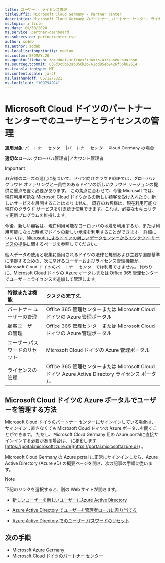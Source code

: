 ```yaml
---
title: ユーザー - ライセンス管理
titleSuffix: Microsoft Cloud Germany - Partner Center
description: Microsoft Cloud Germany のパートナー、パートナー センター、ライセンス、パスワードのリセットに関する情報を管理する方法と場所について説明します。
ms.topic: article
ms.date: 06/30/2020
ms.service: partner-dashboard
ms.subservice: partnercenter-csp
author: sodeb
ms.author: sodeb
ms.localizationpriority: medium
ms.custom: SEOMAY.20
ms.openlocfilehash: 3889d0af73cfc683f1d45737a136a8e0c5a42656
ms.sourcegitcommit: 837d3c5b52ab056b2b761cd85eb2426f56b62614
ms.translationtype: MT
ms.contentlocale: ja-JP
ms.lasthandoff: 05/12/2021
ms.locfileid: "109794974"
---
```

# <a name="user-and-license-management-in-partner-center-for-microsoft-cloud-germany"></a>Microsoft Cloud ドイツのパートナー センターでのユーザーとライセンスの管理

**適用対象**: パートナー センター |パートナー センター Cloud Germany の場合

**適切なロール**: グローバル管理者|アカウント管理者

> [!IMPORTANT]
> お客様のニーズの進化に基づいて、ドイツ向けクラウド戦略では、グローバル クラウド オファリングと一貫性のあるドイツの新しいクラウド リージョンの提供に重点を置く必要があります。 この焦点に合わせて、今後 Microsoft では、現在利用可能な Microsoft Cloud ドイツからの新しい顧客を受け入れたり、新しいサービスを展開することはありません。 既存のお客様は、現在利用可能な現在のクラウド サービスを引き続き使用できます。これは、必要なセキュリティ更新プログラムを維持します。
>  
> 今後、新しい顧客は、現在利用可能なヨーロッパの地域を利用するか、または利用可能になった時点でドイツの新しい地域を利用することができます。 詳細については、[Microsoft によるドイツの新しいデータセンターからのクラウド サービスの提供](https://news.microsoft.com/europe/2018/08/31/microsoft-to-deliver-cloud-services-from-new-datacentres-in-germany-in-2019-to-meet-evolving-customer-needs/)に関するページを参照してください。

個人データの使用と収集に適用されるドイツの法律と規制および主要な国際基準に準拠するための、次に挙げるユーザーおよびライセンス管理機能が、Microsoft Cloud ドイツのパートナー センターでは利用できません。 代わりに、Microsoft Cloud ドイツの Azure ポータルまたは Office 365 管理センターでユーザーとライセンスを追加して管理します。

特徴または機能 | タスクの完了先
:--- | :---
パートナー ユーザーの管理 | Office 365 管理センターまたは Microsoft Cloud ドイツの Azure 管理ポータル
顧客ユーザーの管理 | Office 365 管理センターまたは Microsoft Cloud ドイツの Azure 管理ポータル
ユーザー パスワードのリセット | Microsoft Cloud ドイツの Azure 管理ポータル
ライセンスの管理 | Office 365 管理センターまたは Microsoft Cloud ドイツ Azure Active Directory ライセンス ポータル

## <a name="how-to-manage-users-in-the-azure-portal-for-microsoft-cloud-germany"></a>Microsoft Cloud ドイツの Azure ポータルでユーザーを管理する方法 

Microsoft Cloud ドイツのパートナー センターにサインインしている場合は、サインインし直さなくても Microsoft Cloud ドイツの Azure ポータルを開くことができます。 ただし、Microsoft Cloud Germany 用の Azure portalに直接サインインする必要がある場合は、 に移動します [https://portal.microsoftazure.de](https://portal.microsoftazure.de) 。 

Microsoft Cloud Germany の Azure portal に正常にサインインしたら、Azure Active Directory (Azure AD) の概要ページを開き、次の記事の手順に従います。

> [!NOTE]  
> 下記のリンクを選択すると、別の Web サイトが開きます。

-  [新しいユーザーを新しいユーザーにAzure Active Directory](/azure/active-directory/active-directory-users-create-azure-portal)

-  [Azure Active Directory でユーザーを管理者ロールに割り当てる](/azure/active-directory/active-directory-users-assign-role-azure-portal)

-  [Azure Active Directory でのユーザー パスワードのリセット](/azure/active-directory/active-directory-users-reset-password-azure-portal)

## <a name="next-steps"></a>次の手順

-  [Microsoft Azure Germany](https://azure.microsoft.com/global-infrastructure/germany/)
-  [Microsoft Cloud ドイツのパートナー センター](partner-center-for-microsoft-cloud-germany.md)